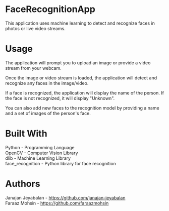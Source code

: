 # FaceRecognitionApp

This application uses machine learning to detect and recognize faces in photos or live video streams.

# Usage

The application will prompt you to upload an image or provide a video stream from your webcam. <br/>

Once the image or video stream is loaded, the application will detect and recognize any faces in the image/video. <br/>

If a face is recognized, the application will display the name of the person. If the face is not recognized, it will display "Unknown".  <br/>

You can also add new faces to the recognition model by providing a name and a set of images of the person's face.  <br/>

# Built With  <br/>
Python - Programming Language  <br/>
OpenCV - Computer Vision Library  <br/>
dlib - Machine Learning Library  <br/>
face_recognition - Python library for face recognition  <br/>

# Authors <br/>
Janajan Jeyabalan - https://github.com/janajan-jeyabalan <br/>
Faraaz Mohsin - https://github.com/faraazmohsin
